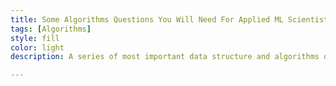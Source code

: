 ```yaml
---
title: Some Algorithms Questions You Will Need For Applied ML Scientist Role - Part II
tags: [Algorithms]
style: fill
color: light
description: A series of most important data structure and algorithms questions that I personally encountered during applying to applied machine learning scientist role.

---
```


